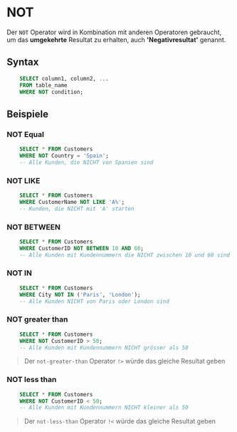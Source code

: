 # NOT

<show-structure depth="2" />

Der `NOT` Operator wird in Kombination mit anderen Operatoren gebraucht, um das **umgekehrte** Resultat zu erhalten, auch **'Negativresultat'**
genannt.

## Syntax

```SQL
    SELECT column1, column2, ...
    FROM table_name
    WHERE NOT condition;
```

## Beispiele

### NOT Equal

```SQL
    SELECT * FROM Customers
    WHERE NOT Country = 'Spain';
    -- Alle Kunden, die NICHT von Spanien sind
```

### NOT LIKE

```SQL
    SELECT * FROM Customers
    WHERE CustomerName NOT LIKE 'A%';
    -- Kunden, die NICHT mit 'A' starten
```

### NOT BETWEEN

```SQL
    SELECT * FROM Customers
    WHERE CustomerID NOT BETWEEN 10 AND 60;
    -- Alle Kunden mit Kundennummern die NICHT zwischen 10 und 60 sind
```

### NOT IN

```SQL
    SELECT * FROM Customers
    WHERE City NOT IN ('Paris', 'London');
    -- Alle Kunden NICHT von Paris oder London sind
```

### NOT greater than

```SQL
    SELECT * FROM Customers
    WHERE NOT CustomerID > 50;
    -- Alle Kunden mit Kundennummern NICHT grösser als 50
```

> Der `not-greater-than` Operator `!>` würde das gleiche Resultat geben

### NOT less than

```SQL
    SELECT * FROM Customers
    WHERE NOT CustomerID < 50;
    -- Alle Kunden mit Kundennummern NICHT kleiner als 50
```

> Der `not-less-than` Operator `!<` würde das gleiche Resultat geben